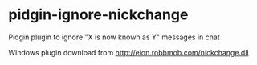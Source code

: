 pidgin-ignore-nickchange
========================

Pidgin plugin to ignore "X is now known as Y" messages in chat


Windows plugin download from http://eion.robbmob.com/nickchange.dll
